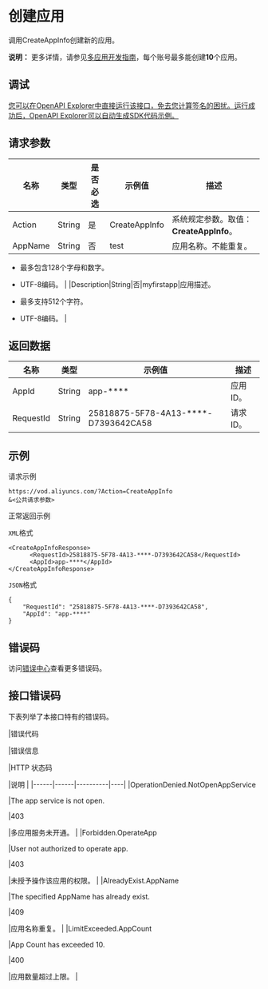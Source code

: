 # 创建应用

调用CreateAppInfo创建新的应用。

**说明：** 更多详情，请参见[多应用开发指南](~~113600~~)，每个账号最多能创建**10**个应用。

## 调试

[您可以在OpenAPI Explorer中直接运行该接口，免去您计算签名的困扰。运行成功后，OpenAPI Explorer可以自动生成SDK代码示例。](https://api.aliyun.com/#product=vod&api=CreateAppInfo&type=RPC&version=2017-03-21)

## 请求参数

|名称|类型|是否必选|示例值|描述|
|--|--|----|---|--|
|Action|String|是|CreateAppInfo|系统规定参数。取值：**CreateAppInfo**。 |
|AppName|String|否|test|应用名称。不能重复。

 -   最多包含128个字母和数字。
-   UTF-8编码。 |
|Description|String|否|myfirstapp|应用描述。

 -   最多支持512个字符。
-   UTF-8编码。 |

## 返回数据

|名称|类型|示例值|描述|
|--|--|---|--|
|AppId|String|app-\*\*\*\*|应用ID。 |
|RequestId|String|25818875-5F78-4A13-\*\*\*\*-D7393642CA58|请求ID。 |

## 示例

请求示例

```
https://vod.aliyuncs.com/?Action=CreateAppInfo
&<公共请求参数>
```

正常返回示例

`XML`格式

```
<CreateAppInfoResponse>
      <RequestId>25818875-5F78-4A13-****-D7393642CA58</RequestId>
	  <AppId>app-****</AppId>
</CreateAppInfoResponse>
```

`JSON`格式

```
{
    "RequestId": "25818875-5F78-4A13-****-D7393642CA58",
    "AppId": "app-****"
}
```

## 错误码

访问[错误中心](https://error-center.aliyun.com/status/product/vod)查看更多错误码。

## 接口错误码

下表列举了本接口特有的错误码。

|错误代码

|错误信息

|HTTP 状态码

|说明 |
|------|------|----------|----|
|OperationDenied.NotOpenAppService

|The app service is not open.

|403

|多应用服务未开通。 |
|Forbidden.OperateApp

|User not authorized to operate app.

|403

|未授予操作该应用的权限。 |
|AlreadyExist.AppName

|The specified AppName has already exist.

|409

|应用名称重复。 |
|LimitExceeded.AppCount

|App Count has exceeded 10.

|400

|应用数量超过上限。 |

